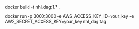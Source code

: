 docker build -t nhl_dag:1.7 .

docker run -p 3000:3000 -e AWS_ACCESS_KEY_ID=your_key -e AWS_SECRET_ACCESS_KEY=your_key nhl_dag:tag